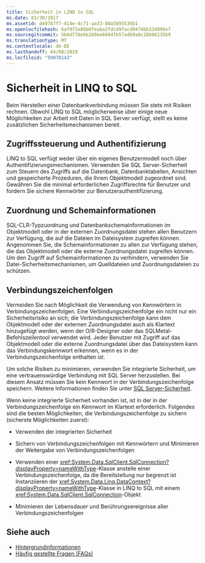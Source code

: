 ```yaml
---
title: Sicherheit in LINQ to SQL
ms.date: 03/30/2017
ms.assetid: d49787f7-414e-4c71-aa33-80a5895536b1
ms.openlocfilehash: 6af073a86b0feaba2fdcd9facd9474bb334096e7
ms.sourcegitcommit: 5b6d778ebb269ee6684fb57ad69a8c28b06235b9
ms.translationtype: MT
ms.contentlocale: de-DE
ms.lasthandoff: 04/08/2019
ms.locfileid: "59078143"
---
```

# <a name="security-in-linq-to-sql"></a>Sicherheit in LINQ to SQL
Beim Herstellen einer Datenbankverbindung müssen Sie stets mit Risiken rechnen. Obwohl LINQ to SQL möglicherweise über einige neue Möglichkeiten zur Arbeit mit Daten in SQL Server verfügt, stellt es keine zusätzlichen Sicherheitsmechanismen bereit.  
  
## <a name="access-control-and-authentication"></a>Zugriffssteuerung und Authentifizierung  
 LINQ to SQL verfügt weder über ein eigenes Benutzermodell noch über Authentifizierungsmechanismen. Verwenden Sie SQL Server-Sicherheit zum Steuern des Zugriffs auf die Datenbank, Datenbanktabellen, Ansichten und gespeicherte Prozeduren, die Ihrem Objektmodell zugeordnet sind. Gewähren Sie die minimal erforderlichen Zugriffsrechte für Benutzer und fordern Sie sichere Kennwörter zur Benutzerauthentifizierung.  
  
## <a name="mapping-and-schema-information"></a>Zuordnung und Schemainformationen  
 SQL-CLR-Typzuordnung und Datenbankschemainformationen im Objektmodell oder in der externen Zuordnungsdatei stehen allen Benutzern zur Verfügung, die auf die Dateien im Dateisystem zugreifen können. Angenommen Sie, die Schemainformationen zu allen zur Verfügung stehen, die das Objektmodell oder die externe Zuordnungsdatei zugreifen können. Um den Zugriff auf Schemainformationen zu verhindern, verwenden Sie Datei-Sicherheitsmechanismen, um Quelldateien und Zuordnungsdateien zu schützen.  
  
## <a name="connection-strings"></a>Verbindungszeichenfolgen  
 Vermeiden Sie nach Möglichkeit die Verwendung von Kennwörtern in Verbindungszeichenfolgen. Eine Verbindungszeichenfolge ein nicht nur ein Sicherheitsrisiko an sich; die Verbindungszeichenfolge kann dem Objektmodell oder der externen Zuordnungsdatei auch als Klartext hinzugefügt werden, wenn der O/R-Designer oder das SQLMetal-Befehlszeilentool verwendet wird. Jeder Benutzer mit Zugriff auf das Objektmodell oder die externe Zuordnungsdatei über das Dateisystem kann das Verbindungskennwort erkennen, wenn es in der Verbindungszeichenfolge enthalten ist.  
  
 Um solche Risiken zu minimieren, verwenden Sie integrierte Sicherheit, um eine vertrauenswürdige Verbindung mit SQL Server herzustellen. Bei diesem Ansatz müssen Sie kein Kennwort in der Verbindungszeichenfolge speichern. Weitere Informationen finden Sie unter [SQL Server-Sicherheit](../../../../../../docs/framework/data/adonet/sql/sql-server-security.md).  
  
 Wenn keine integrierte Sicherheit vorhanden ist, ist in der in der Verbindungszeichenfolge ein Kennwort im Klartext erforderlich. Folgendes sind die besten Möglichkeiten, die Verbindungszeichenfolge zu sichern (sicherste Möglichkeiten zuerst):  
  
-   Verwenden der integrierten Sicherheit  
  
-   Sichern von Verbindungszeichenfolgen mit Kennwörtern und Minimieren der Weitergabe von Verbindungszeichenfolgen  
  
-   Verwenden einer <xref:System.Data.SqlClient.SqlConnection?displayProperty=nameWithType>-Klasse anstelle einer Verbindungszeichenfolge, da die Bereitstellung nur begrenzt ist Instanziieren der <xref:System.Data.Linq.DataContext?displayProperty=nameWithType>-Klasse in LINQ to SQL mit einem <xref:System.Data.SqlClient.SqlConnection>-Objekt  
  
-   Minimieren der Lebensdauer und Berührungsereignisse aller Verbindungszeichenfolgen  
  
## <a name="see-also"></a>Siehe auch

- [Hintergrundinformationen](../../../../../../docs/framework/data/adonet/sql/linq/background-information.md)
- [Häufig gestellte Fragen (FAQs)](../../../../../../docs/framework/data/adonet/sql/linq/frequently-asked-questions.md)

